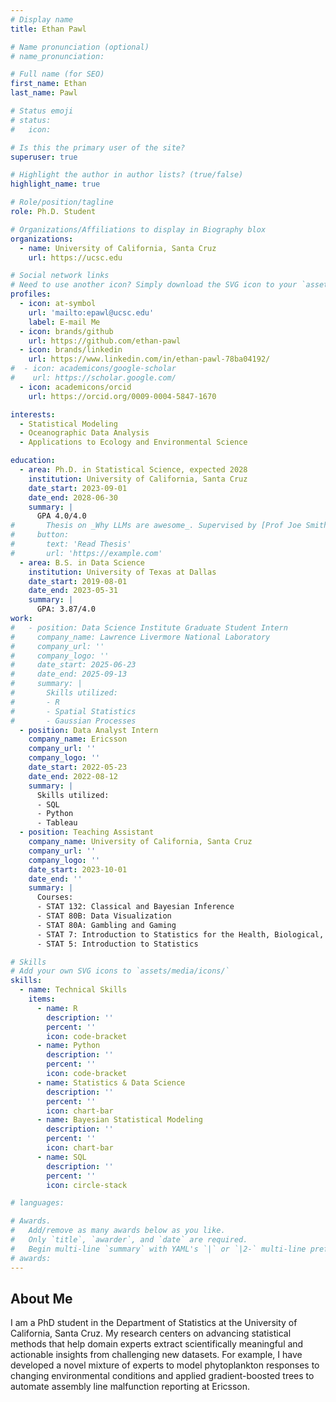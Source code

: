 ```yaml
---
# Display name
title: Ethan Pawl

# Name pronunciation (optional)
# name_pronunciation: 

# Full name (for SEO)
first_name: Ethan
last_name: Pawl

# Status emoji
# status:
#   icon: 

# Is this the primary user of the site?
superuser: true

# Highlight the author in author lists? (true/false)
highlight_name: true

# Role/position/tagline
role: Ph.D. Student

# Organizations/Affiliations to display in Biography blox
organizations:
  - name: University of California, Santa Cruz
    url: https://ucsc.edu

# Social network links
# Need to use another icon? Simply download the SVG icon to your `assets/media/icons/` folder.
profiles:
  - icon: at-symbol
    url: 'mailto:epawl@ucsc.edu'
    label: E-mail Me
  - icon: brands/github
    url: https://github.com/ethan-pawl
  - icon: brands/linkedin
    url: https://www.linkedin.com/in/ethan-pawl-78ba04192/
#  - icon: academicons/google-scholar
#    url: https://scholar.google.com/
  - icon: academicons/orcid
    url: https://orcid.org/0009-0004-5847-1670

interests:
  - Statistical Modeling
  - Oceanographic Data Analysis
  - Applications to Ecology and Environmental Science

education:
  - area: Ph.D. in Statistical Science, expected 2028
    institution: University of California, Santa Cruz
    date_start: 2023-09-01
    date_end: 2028-06-30
    summary: |
      GPA 4.0/4.0
#       Thesis on _Why LLMs are awesome_. Supervised by [Prof Joe Smith](https://example.com). Presented papers at 5 IEEE conferences with the contributions being published in 2 Springer journals.
#     button:
#       text: 'Read Thesis'
#       url: 'https://example.com'
  - area: B.S. in Data Science
    institution: University of Texas at Dallas
    date_start: 2019-08-01
    date_end: 2023-05-31
    summary: |
      GPA: 3.87/4.0
work:
#   - position: Data Science Institute Graduate Student Intern
#     company_name: Lawrence Livermore National Laboratory
#     company_url: ''
#     company_logo: ''
#     date_start: 2025-06-23
#     date_end: 2025-09-13
#     summary: |
#       Skills utilized:
#       - R
#       - Spatial Statistics
#       - Gaussian Processes
  - position: Data Analyst Intern
    company_name: Ericsson
    company_url: ''
    company_logo: ''
    date_start: 2022-05-23
    date_end: 2022-08-12
    summary: |
      Skills utilized:
      - SQL
      - Python
      - Tableau
  - position: Teaching Assistant
    company_name: University of California, Santa Cruz
    company_url: ''
    company_logo: ''
    date_start: 2023-10-01
    date_end: ''
    summary: |
      Courses:
      - STAT 132: Classical and Bayesian Inference
      - STAT 80B: Data Visualization
      - STAT 80A: Gambling and Gaming
      - STAT 7: Introduction to Statistics for the Health, Biological, and Environmental Sciences
      - STAT 5: Introduction to Statistics

# Skills
# Add your own SVG icons to `assets/media/icons/`
skills:
  - name: Technical Skills
    items:
      - name: R
        description: ''
        percent: ''
        icon: code-bracket
      - name: Python
        description: ''
        percent: ''
        icon: code-bracket
      - name: Statistics & Data Science
        description: ''
        percent: ''
        icon: chart-bar
      - name: Bayesian Statistical Modeling
        description: ''
        percent: ''
        icon: chart-bar
      - name: SQL
        description: ''
        percent: ''
        icon: circle-stack

# languages:

# Awards.
#   Add/remove as many awards below as you like.
#   Only `title`, `awarder`, and `date` are required.
#   Begin multi-line `summary` with YAML's `|` or `|2-` multi-line prefix and indent 2 spaces below.
# awards:
---
```


## About Me

I am a PhD student in the Department of Statistics at the University of California, Santa Cruz. My research centers on advancing statistical methods that help domain experts extract scientifically meaningful and actionable insights from challenging new datasets. For example, I have developed a novel mixture of experts to model phytoplankton responses to changing environmental conditions and applied gradient-boosted trees to automate assembly line malfunction reporting at Ericsson.
